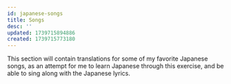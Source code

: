 ```yaml
---
id: japanese-songs
title: Songs
desc: ''
updated: 1739715894886
created: 1739715773180
---
```


This section will contain translations for some of my favorite Japanese songs, as an attempt for me to learn Japanese through this exercise, and be able to sing along with the Japanese lyrics.
